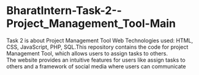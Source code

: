 # BharatIntern-Task-2--Project_Management_Tool-Main
Task 2 is about Project Management Tool
Web Technologies used: HTML, CSS, JavaScript, PHP, SQL.This repository contains the code for project Management Tool, which allows users to assign tasks to others.  
The website provides an intuitive features for users like assign tasks to others and a framework of social media where users can communicate 
